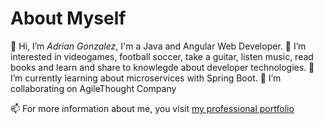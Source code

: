 # About Myself

👋 Hi, I’m *Adrian Gonzalez*, I'm a Java and Angular Web Developer.
👀 I’m interested in videogames, football soccer, take a guitar, listen music, read books and learn and share to knowlegde about developer technologies.
🌱 I’m currently learning about microservices with Spring Boot.
💞️ I’m collaborating on AgileThought Company  

📫 For more information about me, you visit [my professional portfolio](https://adriangonzalez-code.github.io/portfolio)

